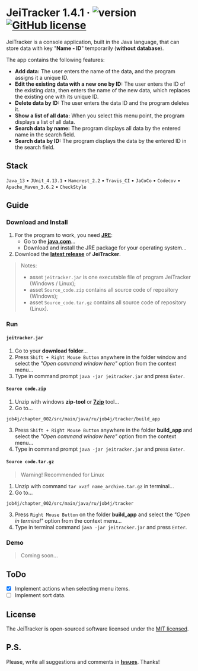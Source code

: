 # JeiTracker 1.4.1 &middot; ![version](https://img.shields.io/badge/release-LTS-brightgreen) [![GitHub license](https://img.shields.io/badge/license-MIT-brightgreen.svg)](https://github.com/jeikhan/job4j/blob/hotfix_3/LICENSE)

JeiTracker is a console application, built in the Java language, that can store data with key "**Name - ID**" temporarily (**without database**).

The app contains the following features:

- **Add data:** The user enters the name of the data, and the program assigns it a unique ID.
- **Edit the existing data with a new one by ID:** The user enters the ID of the existing data, then enters the name of the new data, which replaces the existing one with its unique ID.
- **Delete data by ID:** The user enters the data ID and the program deletes it.
- **Show a list of all data:** When you select this menu point, the program displays a list of all data.
- **Search data by name:** The program displays all data by the entered name in the search field.
- **Search data by ID:** The program displays the data by the entered ID in the search field.

## Stack

`Java_13` &bull; `JUnit_4.13.1` &bull; `Hamcrest_2.2` &bull; `Travis_CI` &bull; `JaCoCo` &bull; `Codecov` &bull; `Apache_Maven_3.6.2` &bull; `CheckStyle`

<!-- Example badge
[![Java](https://img.shields.io/badge/-Java_13-F60102?style=flat&logo=java&logoColor=white)](https://www.oracle.com/java/technologies/javase-downloads.html)

![version](https://img.shields.io/badge/release-beta-yellow)
-->

## Guide

### Download and Install

1. For the program to work, you need [**JRE**](https://ru.wikipedia.org/wiki/Java_Runtime_Environment "Java Runtime Environment"):
    - Go to the [**java.com**](https://www.java.com/ru/download/manual.jsp)...
    - Download and install the JRE package for your operating system...
2. Download the [**latest release**](https://github.com/jeikhan/job4j/releases) of **JeiTracker**.

> Notes: 
> - asset `jeitracker.jar` is one executable file of program JeiTracker (Windows / Linux);
> - asset `Source_code.zip` contains all source code of repository (Windows);
> - asset `Source_code.tar.gz` contains all source code of repository (Linux).

### Run

#### `jeitracker.jar`

1. Go to your **download folder**...
2. Press `Shift + Right Mouse Button` anywhere in the folder window and select the _"Open command window here"_ option from the context menu...
3. Type in command prompt `java -jar jeitracker.jar` and press `Enter`.

#### `Source code.zip`

1. Unzip with windows **zip-tool** or [**7zip**](https://www.7-zip.org/) tool...
2. Go to...

```
job4j/chapter_002/src/main/java/ru/job4j/tracker/build_app
```

3. Press `Shift + Right Mouse Button` anywhere in the folder **build_app** and select the _"Open command window here"_ option from the context menu...
4. Type in command prompt `java -jar jeitracker.jar` and press `Enter`.

#### `Source code.tar.gz`

> Warning! Recommended for Linux

1. Unzip with command `tar xvzf name_archive.tar.gz` in terminal...
2. Go to... 

```
job4j/chapter_002/src/main/java/ru/job4j/tracker
```

3. Press `Right Mouse Button` on the folder **build_app** and select the _"Open in terminal"_ option from the context menu...
4. Type in terminal command `java -jar jeitracker.jar` and press `Enter`.

### Demo

> Coming soon...

## ToDo

- [x] Implement actions when selecting menu items.
- [ ] Implement sort data.

## License

The JeiTracker is open-sourced software licensed under the [MIT licensed](https://github.com/jeikhan/job4j/blob/hotfix_3/LICENSE).

## P.S.

Please, write all suggestions and comments in **[Issues](https://github.com/jeikhan/job4j/issues)**. Thanks!